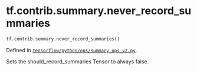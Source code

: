 <div itemscope itemtype="http://developers.google.com/ReferenceObject">
<meta itemprop="name" content="tf.contrib.summary.never_record_summaries" />
<meta itemprop="path" content="Stable" />
</div>

# tf.contrib.summary.never_record_summaries

``` python
tf.contrib.summary.never_record_summaries()
```



Defined in [`tensorflow/python/ops/summary_ops_v2.py`](/code/stable/tensorflow/python/ops/summary_ops_v2.py).

Sets the should_record_summaries Tensor to always false.